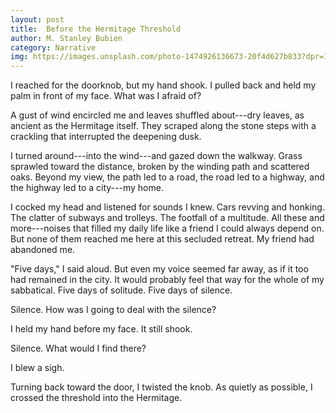 ```yaml
---
layout: post
title:  Before the Hermitage Threshold
author: M. Stanley Bubien
category: Narrative
img: https://images.unsplash.com/photo-1474926136673-20f4d627b833?dpr=1&auto=format&fit=crop&w=1500&h=1000&q=80&cs=tinysrgb&crop=
---
```


I reached for the doorknob, but my hand shook. I pulled back and held my palm in front of my face.
What was I afraid of?

A gust of wind encircled me and leaves shuffled about---dry leaves, as ancient as the Hermitage itself. They scraped along the stone steps with a crackling that interrupted the deepening dusk.

I turned around---into the wind---and gazed down the walkway. Grass sprawled toward the distance, broken by the winding path and scattered oaks. Beyond my view, the path led to a road, the road led to a highway, and the highway led to a city---my home.

I cocked my head and listened for sounds I knew. Cars revving and honking. The clatter of subways and trolleys. The footfall of a multitude. All these and more---noises that filled my daily life like a friend I could always depend on. But none of them reached me here at this secluded retreat. My friend had abandoned me.

"Five days," I said aloud. But even my voice seemed far away, as if it too had remained in the city. It would probably feel that way for the whole of my sabbatical. Five days of solitude. Five days of silence.

Silence. How was I going to deal with the silence?

I held my hand before my face. It still shook.

Silence. What would I find there?

I blew a sigh.

Turning back toward the door, I twisted the knob. As quietly as possible, I crossed the threshold into the Hermitage.

